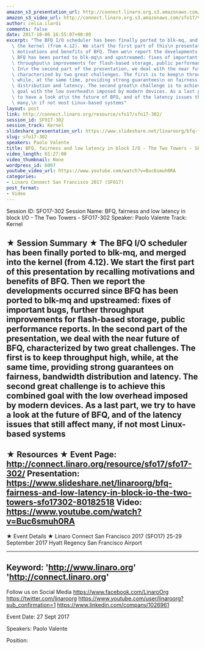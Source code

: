 ```yaml
---
amazon_s3_presentation_url: http://connect.linaro.org.s3.amazonaws.com/sfo17/Presentations/SFO17-302.pdf
amazon_s3_video_url: http://connect.linaro.org.s3.amazonaws.com/sfo17/Videos/SFO17-302%20BFQ%2C%20fairness%20and%20low%20latency%20in%20block%20I%20%20O%20-%20The%20Two%20Towers.mp4
author: celia.ilardi
comments: false
date: 2017-10-06 16:55:07+00:00
excerpt: "The BFQ I/O scheduler has been finally ported to blk-mq, and merged\n into\
  \ the kernel (from 4.12). We start the first part of this\n presentation by recalling\
  \ motivations and benefits of BFQ. Then we\n report the developments occurred since\
  \ BFQ has been ported to blk-mq\n and upstreamed: fixes of important bugs, further\
  \ throughput\n improvements for flash-based storage, public performance reports.\
  \ In\n the second part of the presentation, we deal with the near future of\n BFQ,\
  \ characterized by two great challenges. The first is to keep\n throughput high,\
  \ while, at the same time, providing strong guarantees\n on fairness, bandwidth\
  \ distribution and latency. The second great\n challenge is to achieve this combined\
  \ goal with the low overhead\n imposed by modern devices. As a last part, we try\
  \ to have a look at\n the future of BFQ, and of the latency issues that still affect\
  \ many,\n if not most Linux-based systems"
layout: post
link: http://connect.linaro.org/resource/sfo17/sfo17-302/
session_id: SFO17-302
session_track: Kernel
slideshare_presentation_url: https://www.slideshare.net/linaroorg/bfq-fairness-and-low-latency-in-block-io-the-two-towers-sfo17302
slug: sfo17-302
speakers: Paolo Valente
title: BFQ, fairness and low latency in block I/O - The Two Towers - SFO17-302
video_length: 01:27:00
video_thumbnail: None
wordpress_id: 6007
youtube_video_url: https://www.youtube.com/watch?v=Buc6smuh0RA
categories:
- Linaro Connect San Francisco 2017 (SFO17)
post_format:
- Video
---
```


Session ID: SFO17-302
Session Name: BFQ, fairness and low latency in block I/O - The Two Towers - SFO17-302
Speaker: Paolo Valente
Track: Kernel

★ Session Summary ★
The BFQ I/O scheduler has been finally ported to blk-mq, and merged
into the kernel (from 4.12). We start the first part of this
presentation by recalling motivations and benefits of BFQ. Then we
report the developments occurred since BFQ has been ported to blk-mq
and upstreamed: fixes of important bugs, further throughput
improvements for flash-based storage, public performance reports. In
the second part of the presentation, we deal with the near future of
BFQ, characterized by two great challenges. The first is to keep
throughput high, while, at the same time, providing strong guarantees
on fairness, bandwidth distribution and latency. The second great
challenge is to achieve this combined goal with the low overhead
imposed by modern devices. As a last part, we try to have a look at
the future of BFQ, and of the latency issues that still affect many,
if not most Linux-based systems
---------------------------------------------------
★ Resources ★
Event Page: http://connect.linaro.org/resource/sfo17/sfo17-302/
Presentation: https://www.slideshare.net/linaroorg/bfq-fairness-and-low-latency-in-block-io-the-two-towers-sfo17302-80182518
Video: https://www.youtube.com/watch?v=Buc6smuh0RA
---------------------------------------------------

★ Event Details ★
Linaro Connect San Francisco 2017 (SFO17)
25-29 September 2017
Hyatt Regency San Francisco Airport

---------------------------------------------------
Keyword:
'http://www.linaro.org'
'http://connect.linaro.org'
---------------------------------------------------
Follow us on Social Media
https://www.facebook.com/LinaroOrg
https://twitter.com/linaroorg
https://www.youtube.com/user/linaroorg?sub_confirmation=1
https://www.linkedin.com/company/1026961

Event Date: 27 Sept 2017

Speakers: Paolo Valente

Position:
